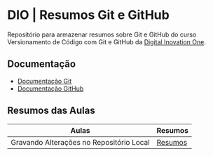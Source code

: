 
# DIO | Resumos Git e GitHub

Repositório para armazenar resumos sobre Git e GitHub do curso Versionamento de Código com Git e GitHub da [Digital Inovation One](https://www.dio.me).

## Documentação
- [Documentação Git](https://git-scm.com/doc)
- [Documentação GitHub](https://docs.github.com)

## Resumos das Aulas

| Aulas | Resumos |
|--------|--------|
|Gravando Alterações no Repositório Local | [Resumos]() |



